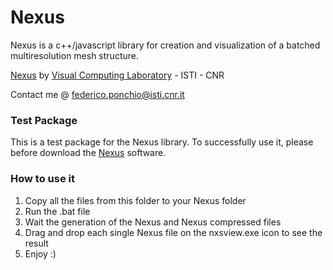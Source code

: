# Nexus

Nexus is a c++/javascript library for creation and visualization of a batched multiresolution mesh structure.

[Nexus](http://vcg.isti.cnr.it/nexus/) by [Visual Computing Laboratory](http://vcg.isti.cnr.it) - ISTI - CNR

Contact me @ federico.ponchio@isti.cnr.it 

### Test Package

This is a test package for the Nexus library. To successfully use it, please before download the [Nexus](http://vcg.isti.cnr.it/nexus/) software.

### How to use it

1. Copy all the files from this folder to your Nexus folder
2. Run the .bat file
3. Wait the generation of the Nexus and Nexus compressed files 
4. Drag and drop each single Nexus file on the nxsview.exe icon to see the result
5. Enjoy :)
